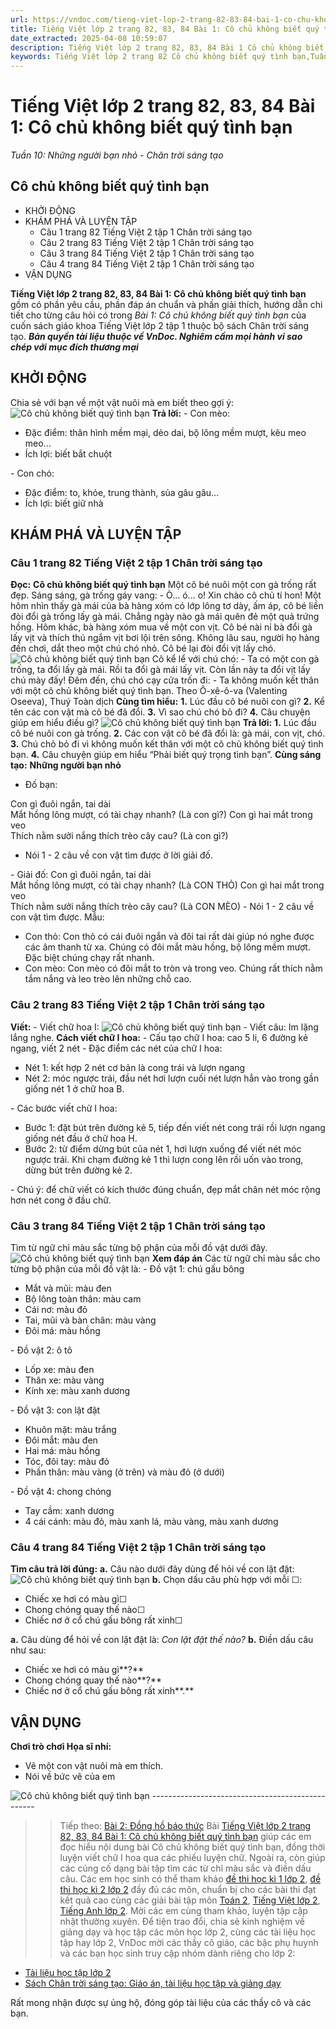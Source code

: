 ```yaml
---
url: https://vndoc.com/tieng-viet-lop-2-trang-82-83-84-bai-1-co-chu-khong-biet-quy-tinh-ban-238946
title: Tiếng Việt lớp 2 trang 82, 83, 84 Bài 1: Cô chủ không biết quý tình bạn - Tuần 10: Những người bạn nhỏ - Chân trời sáng tạo - VnDoc.com
date_extracted: 2025-04-08 10:59:07
description: Tiếng Việt lớp 2 trang 82, 83, 84 Bài 1 Cô chủ không biết quý tình bạn được biên soạn nhằm giúp các em HS đạt kết quả tốt trong quá trình làm bài tập và học tập môn Tiếng Việt lớp 2.
keywords: Tiếng Việt lớp 2 trang 82 Cô chủ không biết quý tình bạn,Tuần 10 Cô chủ không biết quý tình bạn,Cô chủ không biết quý tình bạn,bài 1 Cô chủ không biết quý tình bạn,tiếng việt 2 tuần 10,tiếng việt 2,tiếng việt lớp 2,sách tiếng việt 2,sách tiếng việt lớp 2,bài tập tiếng việt lớp 2,tiếng việt lớp 2 tập 1,học tiếng việt chân trời sáng tạo,chân trời sáng tạo,tiếng việt lớp 2 chân trời,tiếng việt chân trời sáng tạo
---
```


# Tiếng Việt lớp 2 trang 82, 83, 84 Bài 1: Cô chủ không biết quý tình bạn
 _Tuần 10: Những người bạn nhỏ - Chân trời sáng tạo_
## Cô chủ không biết quý tình bạn
  * KHỞI ĐỘNG
  * KHÁM PHÁ VÀ LUYỆN TẬP
    * Câu 1 trang 82 Tiếng Việt 2 tập 1 Chân trời sáng tạo
    * Câu 2 trang 83 Tiếng Việt 2 tập 1 Chân trời sáng tạo
    * Câu 3 trang 84 Tiếng Việt 2 tập 1 Chân trời sáng tạo
    * Câu 4 trang 84 Tiếng Việt 2 tập 1 Chân trời sáng tạo
  * VẬN DỤNG

**Tiếng Việt lớp 2 trang 82, 83, 84 Bài 1: Cô chủ không biết quý tình bạn** gồm có phần yêu cầu, phần đáp án chuẩn và phần giải thích, hướng dẫn chi tiết cho từng câu hỏi có trong _Bài 1: Cô chủ không biết quý tình bạn_ của cuốn  sách giáo khoa Tiếng Việt lớp 2 tập 1 thuộc bộ sách Chân trời sáng tạo.
_**Bản quyền tài liệu thuộc về VnDoc. Nghiêm cấm mọi hành vi sao chép với mục đích thương mại**_
## **KHỞI ĐỘNG**
Chia sẻ với bạn về một vật nuôi mà em biết theo gợi ý:
![Cô chủ không biết quý tình bạn](https://i.vdoc.vn/data/image/2021/07/28/tieng-viet-lop-2-trang-82-83-84-bai-1-co-chu-khong-biet-quy-tinh-ban-3.jpg)
**Trả lời:**
\- Con mèo:
  * Đặc điểm: thân hình mềm mại, dẻo dai, bộ lông mềm mượt, kêu meo meo...
  * Ích lợi: biết bắt chuột

\- Con chó:
  * Đặc điểm: to, khỏe, trung thành, sủa gâu gâu…
  * Ích lợi: biết giữ nhà

## 
## **KHÁM PHÁ VÀ LUYỆN TẬP**
###  Câu 1 trang 82 Tiếng Việt 2 tập 1 Chân trời sáng tạo
**Đọc:**
**Cô chủ không biết quý tình bạn**
Một cô bé nuôi một con gà trống rất đẹp. Sáng sáng, gà trống gáy vang:
\- Ò... ó... o\! Xin chào cô chủ tí hon\!
Một hôm nhìn thấy gà mái của bà hàng xóm có lớp lông tơ dày, ấm áp, cô bé liền đòi đổi gà trống lấy gà mái. Chẳng ngày nào gà mái quên đẻ một quả trứng hồng.
Hôm khác, bà hàng xóm mua về một con vịt. Cô bé nài nỉ bà đổi gà lấy vịt và thích thú ngắm vịt bơi lội trên sông.
Không lâu sau, người họ hàng đến chơi, dắt theo một chú chó nhỏ. Cô bé lại đòi đổi vịt lấy chó.
![Cô chủ không biết quý tình bạn](https://i.vdoc.vn/data/image/2021/07/28/tieng-viet-lop-2-trang-82-83-84-bai-1-co-chu-khong-biet-quy-tinh-ban-1.jpg)
Cô kể lể với chú chó:
\- Ta có một con gà trống, ta đổi lấy gà mái. Rồi ta đổi gà mái lấy vịt. Còn lần này ta đổi vịt lấy chú mày đấy\!
Đêm đến, chú chó cạy cửa trốn đi:
\- Ta không muốn kết thân với một cô chủ không biết quý tình bạn.
Theo Ô-xê-ô-va \(Valenting Oseeva\), Thuý Toàn dịch
**Cùng tìm hiểu:**
**1.** Lúc đầu cô bé nuôi con gì?
**2.** Kể tên các con vật mà cô bé đã đổi.
**3.** Vì sao chú chó bỏ đi?
**4.** Câu chuyện giúp em hiểu điều gì?
![Cô chủ không biết quý tình bạn](https://i.vdoc.vn/data/image/2021/07/28/tieng-viet-lop-2-trang-82-83-84-bai-1-co-chu-khong-biet-quy-tinh-ban-7.jpg)
**Trả lời:**
**1.** Lúc đầu cô bé nuôi con gà trống.
**2.** Các con vật cô bé đã đổi là: gà mái, con vịt, chó.
**3.** Chú chỏ bỏ đi vì không muốn kết thân với một cô chủ không biết quý tình bạn.
**4.** Câu chuyện giúp em hiểu “Phải biết quý trọng tình bạn”.
**Cùng sáng tạo:**
**Những người bạn nhỏ**
  * Đố bạn:

Con gì đuôi ngắn, tai dài  
Mắt hồng lông mượt, có tài chạy nhanh?
\(Là con gì?\)
Con gì hai mắt trong veo  
Thích nằm sưởi nắng thích trèo cây cau?
\(Là con gì?\)
  * Nói 1 - 2 câu về con vật tìm được ở lời giải đố.

\- Giải đố:
Con gì đuôi ngắn, tai dài  
Mắt hồng lông mượt, có tài chạy nhanh?
\(Là CON THỎ\)
Con gì hai mắt trong veo  
Thích nằm sưởi nắng thích trèo cây cau?
\(Là CON MÈO\)
\- Nói 1 - 2 câu về con vật tìm được. Mẫu:
  * Con thỏ: Con thỏ có cái đuôi ngắn và đôi tai rất dài giúp nó nghe được các âm thanh từ xa. Chúng có đôi mắt màu hồng, bộ lông mềm mượt. Đặc biệt chúng chạy rất nhanh.
  * Con mèo: Con mèo có đôi mắt to tròn và trong veo. Chúng rất thích nằm tắm nắng và leo trèo lên những chỗ cao.

### Câu 2 trang 83 Tiếng Việt 2 tập 1 Chân trời sáng tạo
**Viết:**
\- Viết chữ hoa I:
![Cô chủ không biết quý tình bạn](https://i.vdoc.vn/data/image/2021/07/28/tieng-viet-lop-2-trang-82-83-84-bai-1-co-chu-khong-biet-quy-tinh-ban-8.jpg)
\- Viết câu: Im lặng lắng nghe.
**Cách viết chữ I hoa:**
\- Cấu tạo chữ I hoa: cao 5 li, 6 đường kẻ ngang, viết 2 nét
\- Đặc điểm các nét của chữ I hoa:
  * Nét 1: kết hợp 2 nét cơ bản là cong trái và lượn ngang
  * Nét 2: móc ngược trái, đầu nét hơi lượn cuối nét lượn hẳn vào trong gần giống nét 1 ở chữ hoa B.

\- Các bước viết chữ I hoa:
  * Bước 1: đặt bút trên đường kẻ 5, tiếp đến viết nét cong trái rồi lượn ngang giống nét đầu ở chữ hoa H.
  * Bước 2: từ điểm dừng bút của nét 1, hơi lượn xuống để viết nét móc ngược trái. Khi chạm đường kẻ 1 thì lượn cong lên rồi uốn vào trong, dừng bút trên đường kẻ 2.

\- Chú ý: để chữ viết có kích thước đúng chuẩn, đẹp mắt chân nét móc rộng hơn nét cong ở đầu chữ.
### Câu 3 trang 84 Tiếng Việt 2 tập 1 Chân trời sáng tạo
Tìm từ ngữ chỉ màu sắc từng bộ phận của mỗi đồ vật dưới đây.
![Cô chủ không biết quý tình bạn](https://i.vdoc.vn/data/image/2021/07/28/tieng-viet-lop-2-trang-82-83-84-bai-1-co-chu-khong-biet-quy-tinh-ban-6.jpg)
**Xem đáp án**
Các từ ngữ chỉ màu sắc cho từng bộ phận của mỗi đồ vật là:
\- Đồ vật 1: chú gấu bông
  * Mắt và mũi: màu đen
  * Bộ lông toàn thân: màu cam
  * Cái nơ: màu đỏ
  * Tai, mũi và bàn chân: màu vàng
  * Đôi má: màu hồng

\- Đồ vật 2: ô tô
  * Lốp xe: màu đen
  * Thân xe: màu vàng
  * Kính xe: màu xanh dương

\- Đồ vật 3: con lật đật
  * Khuôn mặt: màu trắng
  * Đôi mắt: màu đen
  * Hai má: màu hồng
  * Tóc, đôi tay: màu đỏ
  * Phần thân: màu vàng \(ở trên\) và màu đỏ \(ở dưới\)

\- Đồ vật 4: chong chóng
  * Tay cầm: xanh dương
  * 4 cái cánh: màu đỏ, màu xanh lá, màu vàng, màu xanh dương

### Câu 4 trang 84 Tiếng Việt 2 tập 1 Chân trời sáng tạo
**Tìm câu trả lời đúng:**
**a.** Câu nào dưới đây dùng để hỏi về con lật đật:
![Cô chủ không biết quý tình bạn](https://i.vdoc.vn/data/image/2021/07/28/tieng-viet-lop-2-trang-82-83-84-bai-1-co-chu-khong-biet-quy-tinh-ban-5.jpg)
**b.** Chọn dấu câu phù hợp với mỗi ☐:
  * Chiếc xe hơi có màu gì☐
  * Chong chóng quay thế nào☐
  * Chiếc nơ ở cổ chú gấu bông rất xinh☐

**a.** Câu dùng để hỏi về con lật đật là:
_Con lật đật thế nào?_
**b.** Điền dấu câu như sau:
  * Chiếc xe hơi có màu gì**?**
  * Chong chóng quay thế nào**?**
  * Chiếc nơ ở cổ chú gấu bông rất xinh**.**

## **VẬN DỤNG**
**Chơi trò chơi Họa sĩ nhí:**
  * Vẽ một con vật nuôi mà em thích.
  * Nói về bức vẽ của em

![Cô chủ không biết quý tình bạn](https://i.vdoc.vn/data/image/2021/07/28/tieng-viet-lop-2-trang-82-83-84-bai-1-co-chu-khong-biet-quy-tinh-ban-4.jpg)
\-------------------------------------------------
>> Tiếp theo: [Bài 2: Đồng hồ báo thức](<https://vndoc.com/tieng-viet-lop-2-trang-85-86-87-88-89-bai-2-dong-ho-bao-thuc-238947>)
Bài [Tiếng Việt lớp 2 trang 82, 83, 84 Bài 1: Cô chủ không biết quý tình bạn](<https://vndoc.com/tieng-viet-lop-2-trang-82-83-84-bai-1-co-chu-khong-biet-quy-tinh-ban-238946>) giúp các em đọc hiểu nội dung bài Cô chủ không biết quý tình bạn, đồng thời luyện viết chữ I hoa qua các phiếu luyện chữ. Ngoài ra, còn giúp các củng cố dạng bài tập tìm các từ chỉ màu sắc và điền dấu câu. Các em học sinh có thể tham khảo [đề thi học kì 1 lớp 2](<https://vndoc.com/de-thi-hoc-ki-1-lop2>), [đề thi học kì 2 lớp 2](<https://vndoc.com/de-thi-hoc-ki-2-lop2>) đầy đủ các môn, chuẩn bị cho các bài thi đạt kết quả cao cùng các giải bài tập môn [Toán 2](<https://vndoc.com/toan-lop2>), [Tiếng Việt lớp 2](<https://vndoc.com/tieng-viet-lop2>), [Tiếng Anh lớp 2](<https://vndoc.com/tieng-anh-lop2>). Mời các em cùng tham khảo, luyện tập cập nhật thường xuyên.
Để tiện trao đổi, chia sẻ kinh nghiệm về giảng dạy và học tập các môn học lớp 2, cùng các tài liệu học tập hay lớp 2, VnDoc mời các thầy cô giáo, các bậc phụ huynh và các bạn học sinh truy cập nhóm dành riêng cho lớp 2:
  * [Tài liệu học tập lớp 2](</goto?u=aHR0cHM6Ly93d3cuZmFjZWJvb2suY29tL2dyb3Vwcy9UYWkubGlldS5ob2MudGFwLmxvcC4yLlZORE9D>)
  * [Sách Chân trời sáng tạo: Giáo án, tài liệu học tập và giảng dạy](</goto?u=aHR0cHM6Ly93d3cuZmFjZWJvb2suY29tL2dyb3Vwcy8zOTc3ODM0NjEyMDQ1MDY%3D>)

Rất mong nhận được sự ủng hộ, đóng góp tài liệu của các thầy cô và các bạn.
